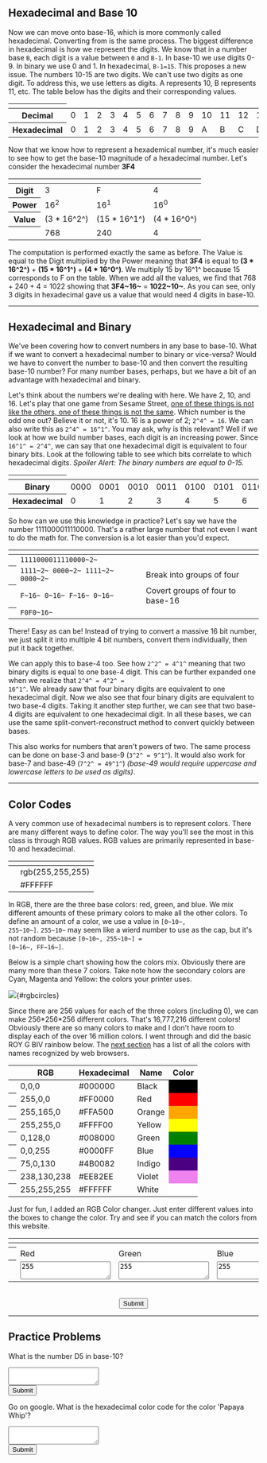 ## Hexadecimal and Base 10

Now we can move onto base-16, which is more commonly called hexadecimal.
Converting from is the same process.
The biggest difference in hexadecimal is how we represent the digits.
We know that in a number base `B`, each digit is a value between `0` and `B-1`.
In base-10 we use digits 0-9.
In binary we use 0 and 1.
In hexadecimal, `B-1=15`.
This proposes a new issue.
The numbers 10-15 are two digits.
We can't use two digits as one digit.
To address this, we use letters as digits.
A represents 10, B represents 11, etc.
The table below has the digits and their corresponding values.

<center>
<table>
<colgroup>
<col span="1" class="red">
</colgroup>
<thead>
<tr>
<th></th>
<td></td>
<td></td>
<td></td>
<td></td>
<td></td>
<td></td>
<td></td>
<td></td>
<td></td>
<td></td>
<td></td>
<td></td>
<td></td>
<td></td>
<td></td>
<td></td>
</tr>
</thead>
<tbody>
<tr>
<th>Decimal</th>
<td>0</td>
<td>1</td>
<td>2</td>
<td>3</td>
<td>4</td>
<td>5</td>
<td>6</td>
<td>7</td>
<td>8</td>
<td>9</td>
<td>10</td>
<td>11</td>
<td>12</td>
<td>13</td>
<td>14</td>
<td>15</td>
</tr>
<tr>
<th>Hexadecimal</th>
<td>0</td>
<td>1</td>
<td>2</td>
<td>3</td>
<td>4</td>
<td>5</td>
<td>6</td>
<td>7</td>
<td>8</td>
<td>9</td>
<td>A</td>
<td>B</td>
<td>C</td>
<td>D</td>
<td>E</td>
<td>F</td>
</tr>
</tbody>
</table>
</center>

Now that we know how to represent a hexademical number, it's much easier to see
how to get the base-10 magnitude of a hexadecimal number.
Let's consider the hexadecimal number **3F4**

<center>
<table>
<colgroup>
<col span="1" class="red">
</colgroup>
<thead>
<th></th>
<th></th>
<th></th>
<th></th>
</thead>
<tbody>
<tr>
<th>Digit</th>
<td>3</td>
<td>F</td>
<td>4</td>
</tr>
<tr>
<th>Power</th>
<td>16<sup>2</sup></td>
<td>16<sup>1</sup></td>
<td>16<sup>0</sup></td>
</tr>
<tr>
<th>Value</th>
<td>(3 * 16^2^)</td>
<td>(15 * 16^1^)</td>
<td>(4 * 16^0^)</td>
</tr>
<tr>
<th></th>
<td>768</td>
<td>240</td>
<td>4</td>
</tr>
</tbody>
</table>
</center>

The computation is performed exactly the same as before.
The Value is equal to the Digit multiplied by the Power meaning that
**3F4** is equal to **(3 \* 16^2^)** + **(15 \* 16^1^)** + **(4 \* 16^0^)**.
We multiply 15 by 16^1^ because 15 corresponds to F on the table.
When we add all the values, we find that  768 + 240 + 4 = 1022 showing that
**3F4~16~** = **1022~10~**.
As you can see, only 3 digits in hexadecimal gave us a value that would need 4
digits in base-10.

---

## Hexadecimal and Binary

We've been covering how to convert numbers in any base to base-10.
What if we want to convert a hexadecimal number to binary or vice-versa?
Would we have to convert the number to base-10 and then convert the resulting
base-10 number?
For many number bases, perhaps, but we have a bit of an advantage with
hexadecimal and binary.

Let's think about the numbers we're dealing with here.
We have 2, 10, and 16.
Let's play that one game from Sesame Street,
[one of these things is not like the others, one of these things is not the same]().
Which number is the odd one out?
Believe it or not, it's 10.
16 is a power of 2; <code>2^4^ = 16</code>.
We can also write this as <code>2^4^ = 16^1^</code>.
You may ask, why is this relevant?
Well if we look at how we build number bases, each digit is an increasing power.
Since <code>16^1^ = 2^4^</code>, we can say that one hexadecimal digit is
equivalent to four binary bits.
Look at the following table to see which bits correlate to which hexadecimal
digits.
_Spoiler Alert: The binary numbers are equal to 0-15._


<center>
<table>
<colgroup>
<col span="1" class="red">
</colgroup>
<thead>
<tr>
<th></th>
<td></td>
<td></td>
<td></td>
<td></td>
<td></td>
<td></td>
<td></td>
<td></td>
<td></td>
<td></td>
<td></td>
<td></td>
<td></td>
<td></td>
<td></td>
<td></td>
</tr>
</thead>
<tbody>
<tr>
<th>Binary</th>
<td>0000</td>
<td>0001</td>
<td>0010</td>
<td>0011</td>
<td>0100</td>
<td>0101</td>
<td>0110</td>
<td>0111</td>
<td>1000</td>
<td>1001</td>
<td>1010</td>
<td>1011</td>
<td>1100</td>
<td>1101</td>
<td>1110</td>
<td>1111</td>
</tr>
<tr>
<th>Hexadecimal</th>
<td>0</td>
<td>1</td>
<td>2</td>
<td>3</td>
<td>4</td>
<td>5</td>
<td>6</td>
<td>7</td>
<td>8</td>
<td>9</td>
<td>A</td>
<td>B</td>
<td>C</td>
<td>D</td>
<td>E</td>
<td>F</td>
</tr>
</tbody>
</table>
</center>

So how can we use this knowledge in practice?
Let's say we have the number 1111000011110000.
That's a rather large number that not even I want to do the math for.
The conversion is a lot easier than you'd expect.

<center>
<table>
<colgroup>
<col span="1" class="red">
</colgroup>
<thead>
<tr>
<th></th>
<th></th>
<th></th>
</tr>
</thead>
<tbody>
<tr>
<th></th>
<td><code>1111000011110000~2~</code></td>
</tr>
<tr>
<th></th>
<td><code>1111~2~ 0000~2~ 1111~2~ 0000~2~</code></td>
<td style="text-align: left">Break into groups of four</td>
</tr>
<tr>
<th></th>
<td><code>F~16~ 0~16~ F~16~ 0~16~</code></td>
<td style="text-align: left">Covert groups of four to base-16</td>
</tr>
<tr>
<th></th>
<td><code>F0F0~16~</code></td>
</tr>
</tbody>
</table>
</center>


There! Easy as can be!
Instead of trying to convert a massive 16 bit number, we just split it into
multiple 4 bit numbers, convert them individually, then put it back together.

We can apply this to base-4 too.
See how <code>2^2^ = 4^1^</code> meaning that two binary digits is equal to one
base-4 digit.
This can be further expanded one when we realize that
<code>2^4^ = 4^2^ = 16^1^</code>.
We already saw that four binary digits are equivalent to one hexadecimal digit.
Now we also see that four binary digits are equivalent to two base-4 digits.
Taking it another step further, we can see that two base-4 digits are
equivalent to one hexadecimal digit.
In all these bases, we can use the same split-convert-reconstruct method to
convert quickly between bases.

This also works for numbers that aren't powers of two.
The same process can be done on base-3 and base-9 (<code>3^2^ = 9^1^</code>).
It would also work for base-7 and base-49 (<code>7^2^ = 49^1^</code>) _(base-49
would require uppercase and lowercase letters to be used as digits)_.

---

## Color Codes

A very common use of hexadecimal numbers is to represent colors.
There are many different ways to define color.
The way you'll see the most in this class is through RGB values.
RGB values are primarily represented in base-10 and hexadecimal.

<center>
<table>
<colgroup><col span="1" class="red"></colgroup>
<thead><tr><th></th><th></th></tr></thead>
<tbody>
<tr>
<td></td>
<td><red>r</red><green>g</green><blue>b</blue>(<red>255</red>,<green>255</green>,<blue>255</blue>)</td>
</tr>
<tr>
<td></td>
<td>#<red>FF</red><green>FF</green><blue>FF</blue></td>
</tr>
</tbody>
</table>
</center>

In RGB, there are the three base colors: red, green, and blue.
We mix different amounts of these primary colors to make all the other colors.
To define an amount of a color, we use a value in <code>[0~10~, 255~10~]</code>.
<code>255~10~</code> may seem like a wierd number to use as the cap, but it's
not random because <code>[0~10~, 255~10~] = [0~16~, FF~16~]</code>.

Below is a simple chart showing how the colors mix.
Obviously there are many more than these 7 colors.
Take note how the secondary colors are Cyan, Magenta and Yellow: the
colors your printer uses.

![](numbers/rgbcircles.png){#rgbcircles}

Since there are 256 values for each of the three colors (including 0),
we can make 256\*256\*256 different colors.
That's 16,777,216 different colors!
Obviously there are so many colors to make and I don't have room to display each
of the over 16 million colors.
I went through and did the basic ROY G BIV rainbow below.
The [next section](numbers/colors.html) has a list of all the colors with names
recognized by web browsers.

<center>
<table>
<colgroup>
<col span="1" class="red">
</colgroup>
<thead>
<tr>
<th></th>
<th>RGB</th>
<th>Hexadecimal</th>
<th>Name</th>
<th>Color</th>
</tr>
</thead>
<tbody>
<tr>
<th></th>
<td>0,0,0</td>
<td>#000000</td>
<td>Black</td>
<td style = "background-color: #000000"></td>
</tr>
<tr>
<th></th>
<td>255,0,0</td>
<td>#FF0000</td>
<td>Red</td>
<td style = "background-color: #FF0000"></td>
</tr>
<tr>
<th></th>
<td>255,165,0</td>
<td>#FFA500</td>
<td>Orange</td>
<td style = "background-color: #FFA500"></td>
</tr>
<tr>
<th></th>
<td>255,255,0</td>
<td>#FFFF00</td>
<td>Yellow</td>
<td style = "background-color: #FFFF00"></td>
</tr>
<tr>
<th></th>
<td>0,128,0</td>
<td>#008000</td>
<td>Green</td>
<td style = "background-color: #008000"></td>
</tr>
<tr>
<th></th>
<td>0,0,255</td>
<td>#0000FF</td>
<td>Blue</td>
<td style = "background-color: #0000FF"></td>
</tr>
<tr>
<th></th>
<td>75,0,130</td>
<td>#4B0082</td>
<td>Indigo</td>
<td style = "background-color: #4B0082"></td>
</tr>
<tr>
<th></th>
<td>238,130,238</td>
<td>#EE82EE</td>
<td>Violet</td>
<td style = "background-color: #EE82EE"></td>
</tr>
<tr>
<th></th>
<td>255,255,255</td>
<td>#FFFFFF</td>
<td>White</td>
<td style = "background-color: #FFFFFF"></td>
</tr>
</tbody>
</table>
</center>

Just for fun, I added an RGB Color changer.
Just enter different values into the boxes to change the color.
Try and see if you can match the colors from this website.

<center>
<table>
<colgroup>
<col span="1" class="red">
</colgroup>
<thead>
<th></th>
<th></th>
<th></th>
<th></th>
</thead>
<tbody>
<tr>
<th></th>
<td id="colorBox" colspan="3"></td>
</tr>
<tr>
<th></th>
<td>Red</td>
<td>Green</td>
<td>Blue</td>
</tr>
<tr>
<th></th>
<td><textarea id="redtext">255</textarea></td>
<td><textarea id="greentext">255</textarea></td>
<td><textarea id="bluetext">255</textarea></td>
</tr>
</tbody>
</table>
<br>
<button id="colorBoxSub" onclick="changeColor()">Submit</button>
<p id="colorOutput"></p>
</center>

---

## Practice Problems

What is the number D5 in base-10?

<textarea id="b16q1"></textarea>
<br>
<button onclick="b16q1Submit()">Submit</button>
<p id="b16q1Out"></p>

Go on google. What is the hexadecimal color code for the color 'Papaya Whip'?

<textarea id="b16q2"></textarea>
<br>
<button onclick="b16q2Submit()">Submit</button>
<p id="b16q2Out"></p>

<!--
<center>
<table id="hexadecimal-to-decimal" class="practice">
<colgroup><col span="1" class="red"></colgroup>
<thead><tr><th></th><th>Hexadecimal to Decimal</th></tr></thead>
<tbody>
<tr>
<td></td>
<td>
How would the hexadecimal value
<textarea id="hdhex"></textarea>
be represented in base-10?
</td>
</tr>
<tr>
<td></td>
<td class="inputtd">
<textarea id="hddec"></textarea>
<button onclick="hdcheck()">Check Answer</button>
<button onclick="hdreset()">Reset</button>
</td>
</tr>
<tr>
<td></td>
<td id="hdresponse" class="response"></td>
</tr>
</tbody>
</table>
<br><br><br>
<table id="hexadecimal-to-binary" class="practice">
<colgroup><col span="1" class="red"></colgroup>
<thead><tr><th></th><th>Hexadecimal to Binary</th></tr></thead>
<tbody>
<tr>
<td></td>
<td>
How would the hexadecimal value
<textarea id="hbhex"></textarea>
be represented in binary?
</td>
</tr>
<tr>
<td></td>
<td class="inputtd">
<textarea id="hbbinary"></textarea>
<button onclick="hbcheck()">Check Answer</button>
<button onclick="hbreset()">Reset</button>
</td>
</tr>
<tr>
<td></td>
<td id="hbresponse" class="response"></td>
</tr>
</tbody>
</table>
<br><br><br>
<table id="hexadecimal-to-base-4" class="practice">
<colgroup><col span="1" class="red"></colgroup>
<thead><tr><th></th><th>Hexadecimal to Base-4</th></tr></thead>
<tbody>
<tr>
<td></td>
<td>
How would the hexadecimal value
<textarea id="hqhex"></textarea>
be represented in base-4?
</td>
</tr>
<tr>
<td></td>
<td class="inputtd">
<textarea id="hqquar"></textarea>
<button onclick="hqcheck()">Check Answer</button>
<button onclick="hqreset()">Reset</button>
</td>
</tr>
<tr>
<td></td>
<td id="hqresponse" class="response"></td>
</tr>
</tbody>
</table>
<br><br><br>
<table id="binary-to-hexadecimal" class="practice">
<colgroup><col span="1" class="red"></colgroup>
<thead><tr><th></th><th>Binary to Hexadecimal</th></tr></thead>
<tbody>
<tr>
<td></td>
<td>
How would the binary value
<textarea id="bhbinary"></textarea>
be represented in hex?
</td>
</tr>
<tr>
<td></td>
<td class="inputtd">
<textarea id="bhhex"></textarea>
<button onclick="bhcheck()">Check Answer</button>
<button onclick="bhreset()">Reset</button>
</td>
</tr>
<tr>
<td></td>
<td id="hqresponse" class="response"></td>
</tr>
</tbody>
</table>
</center>
-->
